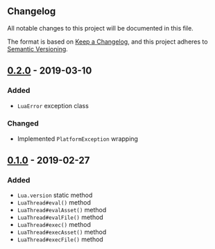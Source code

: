 Changelog
---------

All notable changes to this project will be documented in this file.

The format is based on [Keep a Changelog](https://keepachangelog.com/en/1.0.0/),
and this project adheres to [Semantic Versioning](https://semver.org/spec/v2.0.0.html).

## [0.2.0] - 2019-03-10
### Added
- `LuaError` exception class
### Changed
- Implemented `PlatformException` wrapping

## [0.1.0] - 2019-02-27
### Added
- `Lua.version` static method
- `LuaThread#eval()` method
- `LuaThread#evalAsset()` method
- `LuaThread#evalFile()` method
- `LuaThread#exec()` method
- `LuaThread#execAsset()` method
- `LuaThread#execFile()` method

[0.2.0]:  https://github.com/drydart/flutter_lua/compare/0.1.0...0.2.0
[0.1.0]:  https://github.com/drydart/flutter_lua/compare/0.0.0...0.1.0
